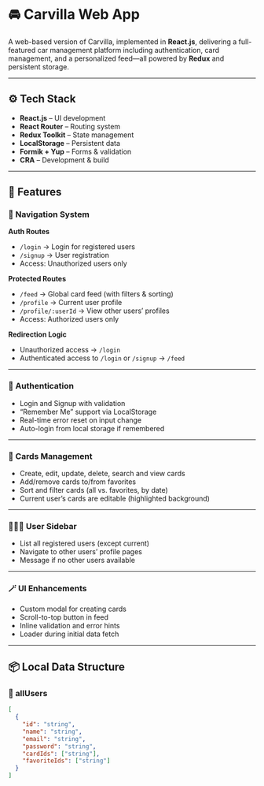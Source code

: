 # 🚘 Carvilla Web App  

A web-based version of Carvilla, implemented in **React.js**, delivering a full-featured car management platform including authentication, card management, and a personalized feed—all powered by **Redux** and persistent storage.  

---

## ⚙️ Tech Stack  
- **React.js** – UI development  
- **React Router** – Routing system  
- **Redux Toolkit** – State management  
- **LocalStorage** – Persistent data  
- **Formik + Yup** – Forms & validation  
- **CRA** – Development & build  

---

## 🚀 Features  

### 🧭 Navigation System  

**Auth Routes**  
- `/login` → Login for registered users  
- `/signup` → User registration  
- Access: Unauthorized users only  

**Protected Routes**  
- `/feed` → Global card feed (with filters & sorting)  
- `/profile` → Current user profile  
- `/profile/:userId` → View other users’ profiles  
- Access: Authorized users only  

**Redirection Logic**  
- Unauthorized access → `/login`  
- Authenticated access to `/login` or `/signup` → `/feed`  

---

### 👤 Authentication  
- Login and Signup with validation  
- “Remember Me” support via LocalStorage  
- Real-time error reset on input change  
- Auto-login from local storage if remembered  

---

### 📝 Cards Management  
- Create, edit, update, delete, search and view cards  
- Add/remove cards to/from favorites  
- Sort and filter cards (all vs. favorites, by date)  
- Current user’s cards are editable (highlighted background)  

---

### 🧑‍🤝‍🧑 User Sidebar  
- List all registered users (except current)  
- Navigate to other users’ profile pages  
- Message if no other users available  

---

### 🪄 UI Enhancements  
- Custom modal for creating cards  
- Scroll-to-top button in feed  
- Inline validation and error hints  
- Loader during initial data fetch  

---

## 📦 Local Data Structure  

### 👥 allUsers  
```json
[
  {
    "id": "string",
    "name": "string",
    "email": "string",
    "password": "string",
    "cardIds": ["string"],
    "favoriteIds": ["string"]
  }
]
